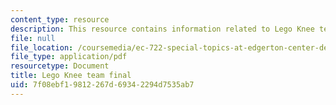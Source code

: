 ```yaml
---
content_type: resource
description: This resource contains information related to Lego Knee team final.
file: null
file_location: /coursemedia/ec-722-special-topics-at-edgerton-center-developing-world-prosthetics-spring-2010/7f08ebf19812267d69342294d7535ab7_MITEC_722S10_legoknee_fnal.pdf
file_type: application/pdf
resourcetype: Document
title: Lego Knee team final
uid: 7f08ebf1-9812-267d-6934-2294d7535ab7
---
```

